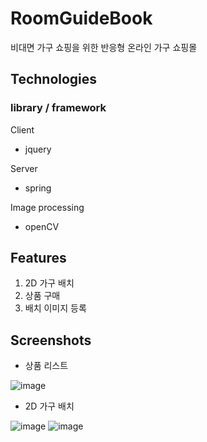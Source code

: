 # RoomGuideBook
비대면 가구 쇼핑을 위한 반응형 온라인 가구 쇼핑몰


## Technologies

### library / framework

Client
- jquery

Server
- spring

Image processing
- openCV


## Features

1. 2D 가구 배치
2. 상품 구매 
3. 배치 이미지 등록

## Screenshots

- 상품 리스트

![image](https://user-images.githubusercontent.com/55647436/104602853-28e87f80-56bf-11eb-9021-79edb466cc1f.png)

- 2D 가구 배치

![image](https://user-images.githubusercontent.com/55647436/104602739-1110fb80-56bf-11eb-9790-feb0ee2d1256.png)
![image](https://user-images.githubusercontent.com/55647436/104602731-0f473800-56bf-11eb-8be0-defe84394cdb.png)
